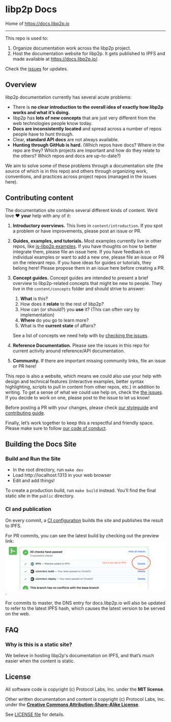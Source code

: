 # libp2p Docs

Home of https://docs.libp2p.io

---------------

This repo is used to:

1. Organize documentation work across the libp2p project.
2. Host the documentation website for libp2p. It gets published to IPFS and made available at https://docs.libp2p.io/.

Check the [issues](https://github.com/libp2p/docs/issues) for updates.


## Overview

libp2p documentation currently has several acute problems:

- There is **no clear introduction to the overall idea of exactly how libp2p works and what it’s doing.**
- libp2p has **lots of new concepts** that are just very different from the web technologies people know today.
- **Docs are inconsistently located** and spread across a number of repos people have to hunt through.
- Clear, **standard API docs** are not always available.
- **Hunting through GitHub is hard.** (Which repos have docs? Where in the repo are they? Which projects are important and how do they relate to the others? Which repos and docs are up-to-date?)

We aim to solve some of these problems through a documentation site (the source of which is in this repo) and others through organizing work, conventions, and practices across project repos (managed in the issues here).

## Contributing content

The documentation site contains several different kinds of content. We’d love ❤️ **your** help with any of it:

1. **Introductory overviews.** This lives in `content/introduction`. If you spot a problem or have improvements, please post an issue or PR.

2. **Guides, examples, and tutorials.** Most examples currently live in other repos, like [js-libp2p examples](https://github.com/libp2p/js-libp2p/tree/master/examples). If you have thoughts on how to better integrate them, please file an issue here. If you have feedback on individual examples or want to add a new one, please file an issue or PR on the relevant repo. If you have ideas for guides or tutorials, they belong here! Please propose them in an issue here before creating a PR.

3. **Concept guides.** Concept guides are intended to present a brief overview to libp2p-related concepts that might be new to people. They live in the `content/concepts` folder and should strive to answer:

    1. **What** is this?
    2. How does it **relate** to the rest of libp2p?
    3. How can (or should?) you **use** it? (This can often vary by implementation)
    4. **Where** do you go to learn more?
    5. What is the **current state** of affairs?

    See a list of concepts we need help with by [checking the issues](https://github.com/libp2p/docs/issues?utf8=✓&q=is%3Aissue+is%3Aopen+label%3Acontent+concept).

4. **Reference Documentation.** Please see the issues in this repo for current activity around reference/API documentation.

5. **Community.** If there are important missing community links, file an issue or PR here!

This repo is also a website, which means we could also use your help with design and technical features (interactive examples, better syntax highlighting, scripts to pull in content from other repos, etc.) in addition to writing. To get a sense of what we could use help on, check the [the issues](https://github.com/libp2p/docs/issues). If you decide to work on one, please post to the issue to let us know!

Before posting a PR with your changes, please check [our styleguide](https://github.com/ipfs/community/blob/master/DOCS_STYLEGUIDE.md) and [contributing guide](https://github.com/libp2p/community/blob/master/CONTRIBUTE.md).

Finally, let’s work together to keep this a respectful and friendly space. Please make sure to follow [our code of conduct](https://github.com/ipfs/community/blob/master/code-of-conduct.md).


## Building the Docs Site

### Build and Run the Site

* In the root directory, run `make dev`
* Load http://localhost:1313 in your web browser
* Edit and add things!

To create a production build, run `make build` instead. You’ll find the final static site in the `public` directory.

### CI and publication

On every commit, a [CI configuration](./.circleci/config.yml) builds the site and publishes the result to IPFS.

For PR commits, you can see the latest build by checking out the preview link:
![IPFS preview link screenshot](./ipfs-site-preview.png).

For commits to master, the DNS entry for docs.libp2p.io will also be updated to refer to the latest IPFS hash, which causes the latest version to be served on the web.

## FAQ

### Why is this is a static site?

We believe in hosting libp2p's documentation on IPFS, and that’s much easier when the content is static.


## License

All software code is copyright (c) Protocol Labs, Inc. under the **MIT license**.

Other written documentation and content is copyright (c) Protocol Labs, Inc. under the [**Creative Commons Attribution-Share-Alike License**](https://creativecommons.org/licenses/by/4.0/).

See [LICENSE file](./LICENSE) for details.

